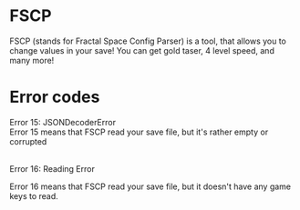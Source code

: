 # FSCP
FSCP (stands for Fractal Space Config Parser) is a tool, that allows you to change values in your save! You can get gold taser, 4 level speed, and many more!


# Error codes
Error 15: JSONDecoderError
<br>
Error 15 means that FSCP read your save file, but it's rather empty or corrupted

<br>
Error 16: Reading Error

Error 16 means that FSCP read your save file, but it doesn't have any game keys to read.
